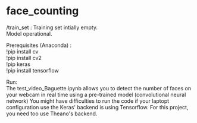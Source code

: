 # face_counting
/train_set : Training set intially empty. <br>
Model operational.

Prerequisites (Anaconda) : <br>
!pip install cv <br>
!pip install cv2 <br>
!pip keras <br>
!pip install tensorflow <br>

Run: <br>
The test_video_Baguette.ipynb allows you to detect the number of faces on your webcam in real time using a pre-trained model (convolutional neural network)
You might have difficulties to run the code if your laptopt configuration use the Keras' backend is using Tensorflow. For this project, you need too use Theano's backend.
